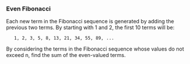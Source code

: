 ### Even Fibonacci

Each new term in the Fibonacci sequence is generated by adding the previous two terms.
By starting with 1 and 2, the first 10 terms will be:

```
   1, 2, 3, 5, 8, 13, 21, 34, 55, 89, ...
```

By considering the terms in the Fibonacci sequence whose values do not exceed n, find the sum of the even-valued terms.
